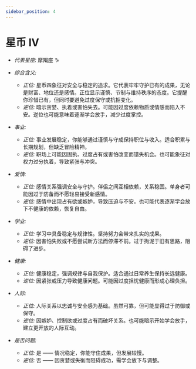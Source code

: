 ```yaml
---
sidebar_position: 4
---
```


# 星币 IV

- *代表星座:* 摩羯座 ♑️
- *综合含义:* 
  - *正位:* 星币四象征对安全与稳定的追求。它代表牢牢守护已有的成果，无论是财富、地位还是感情。正位显示谨慎、节制与维持秩序的态度。它提醒你珍惜已有，但同时要避免过度保守或抗拒变化。
  - *逆位:* 暗示贪婪、执着或害怕失去。可能因过度依赖物质或情感而陷入不安。逆位也可能意味着逐渐学会放手，减少过度掌控。
    
- *事业:* 
  - *正位:* 事业发展稳定，你能够通过谨慎与守成保持职位与收入。适合积累与长期规划，但缺乏冒险精神。
  - *逆位:* 职场上可能因固执、过度占有或害怕改变而错失机会。也可能象征对权力过分执着，导致紧张与冲突。
    
- *爱情:* 
  - *正位:* 感情关系强调安全与守护。伴侣之间互相依赖，关系稳固。单身者可能因过于防备而不愿轻易接受新感情。
  - *逆位:* 感情中出现占有欲或嫉妒，导致压迫与不安。也可能代表逐渐学会放下不健康的依赖，恢复自由。
    
- *学业:* 
  - *正位:* 学习中具备稳定与规律性。坚持努力会带来扎实的成果。
  - *逆位:* 因害怕失败或不愿尝试新方法而停滞不前。过于拘泥于旧有思路，阻碍了进步。
    
- *健康:* 
  - *正位:* 健康稳定，强调规律与自我保护。适合通过日常养生保持长远健康。
  - *逆位:* 因紧张或压力导致健康问题。可能因过度担忧健康而形成心理负担。
    
- *人际:* 
  - *正位:* 人际关系以忠诚与安全感为基础。虽然可靠，但可能显得过于防御或保守。
  - *逆位:* 因嫉妒、控制欲或过度占有而破坏关系。也可能暗示开始学会放手，建立更开放的人际互动。

    
- *是否问题:* 
  - *正位:* 是 —— 情况稳定，你能守住成果，但发展较慢。
  - *逆位:* 否 —— 因贪婪或失衡而阻碍成功，需学会放下与调整。
